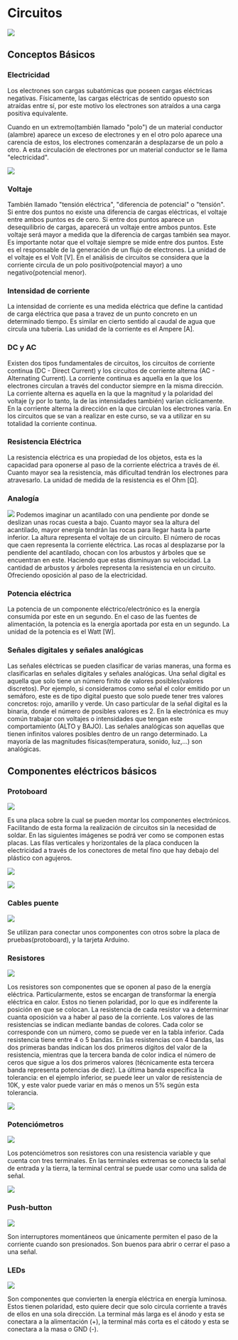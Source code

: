 # Circuitos
![](img/Circuitos.png)

## Conceptos Básicos

### Electricidad

Los electrones son cargas subatómicas que poseen cargas eléctricas negativas. Físicamente, las cargas eléctricas de sentido opuesto son atraídas entre sí, por este motivo los electrones son atraídos a una carga positiva equivalente.

Cuando en un extremo(también llamado "polo") de un material conductor (alambre) aparece un exceso de electrones y en el otro polo aparece una carencia de estos, los electrones comenzarán a desplazarse de un polo a otro. A esta circulación de electrones por un material conductor se le llama "electricidad".

![](img/corriente.jpg)

### Voltaje

También llamado "tensión eléctrica", "diferencia de potencial" o "tensión".
Si entre dos puntos no existe una diferencia de cargas eléctricas, el voltaje entre ambos puntos es de cero. Si entre dos puntos aparece un desequilibrio de cargas, aparecerá un voltaje entre ambos puntos. Este voltaje será mayor a medida que la diferencia de cargas también sea mayor. Es importante notar que el voltaje siempre se mide entre dos puntos. Este es el responsable de la generación de un flujo de electrones. La unidad de el voltaje es el Volt [V]. En el análisis de circuitos se considera que la corriente circula de un polo positivo(potencial mayor) a uno negativo(potencial menor).

### Intensidad de corriente

La intensidad de corriente es una medida eléctrica que define la cantidad de carga eléctrica que pasa a travez de un punto concreto en un determinado tiempo. Es similar en cierto sentido al caudal de agua que circula una tubería. Las unidad de la corriente es el Ampere [A].

### DC y AC

Existen dos tipos fundamentales de circuitos, los circuitos de corriente continua (DC - Direct Current) y los circuitos de corriente alterna (AC - Alternating Current).
La corriente continua es aquella en la que los electrones circulan a través del conductor siempre en la misma dirección.  La corriente alterna es aquella en la que la magnitud y la polaridad del voltaje (y por lo tanto, la de las intensidades también) varían cíclicamente. En la corriente alterna la dirección en la que circulan los electrones varía.
En los circuitos que se van a realizar en este curso,  se va a utilizar en su totalidad la corriente continua.

### Resistencia Eléctrica

La resistencia eléctrica es una propiedad de los objetos, esta es la capacidad para oponerse al paso de la corriente eléctrica a través de él. Cuanto mayor sea la resistencia, más dificultad tendrán los electrones para atravesarlo. La unidad de medida de la resistencia es el Ohm [Ω].

### Analogía

![](img/analogia.png)
Podemos imaginar un acantilado con una pendiente por donde se deslizan unas rocas cuesta a bajo. Cuanto mayor sea la altura del acantilado, mayor energía tendrán las rocas para llegar hasta la parte inferior. La altura representa el voltaje de un circuito. El número de rocas que caen representa la corriente eléctrica. Las rocas al desplazarse por la pendiente del acantilado, chocan con los arbustos y árboles que se encuentran en este. Haciendo que estas disminuyan su velocidad. La cantidad de arbustos y árboles representa la resistencia en un circuito. Ofreciendo oposición al paso de la electricidad.


### Potencia eléctrica

La potencia de un componente eléctrico/electrónico es la energía consumida por este en un segundo. En el caso de las fuentes de alimentación, la potencia es la energía aportada por esta en un segundo. La unidad de la potencia es el Watt [W].

### Señales digitales y señales analógicas

Las señales eléctricas se pueden clasificar de varias maneras, una forma es clasificarlas en señales digitales y señales analógicas. Una señal digital es aquella que solo tiene un número finito de valores posibles(valores discretos). Por ejemplo, si consideramos como señal el color emitido por un semáforo, este es de tipo digital puesto que solo puede tener tres valores concretos: rojo, amarillo y verde.
Un caso particular de la señal digital es la binaria, donde el número de posibles valores es 2. En la electrónica es muy común trabajar con voltajes o intensidades que tengan este comportamiento (ALTO y BAJO).
Las señales analógicas son aquellas que tienen infinitos valores posibles dentro de un rango determinado. La mayoría de las magnitudes físicas(temperatura, sonido, luz,...) son analógicas.

## Componentes eléctricos básicos

### Protoboard

![](img/proto1.png)

Es una placa sobre la cual se pueden montar los componentes electrónicos. Facilitando de esta forma la realización de circuitos sin la necesidad de soldar.
En las siguientes imágenes se podrá ver como se componen estas placas. Las filas verticales y horizontales de la placa conducen la electricidad a través de los conectores de metal fino que hay debajo del plástico con agujeros.

![](img/proto2.png)

![](img/proto3.png)

### Cables puente

![](img/cables.png)

Se utilizan para conectar unos componentes con otros sobre la placa de pruebas(protoboard), y la tarjeta Arduino.

### Resistores

![](img/resistores.png)

Los resistores son componentes que se oponen al paso de la energía eléctrica. Particularmente, estos se encargan de transformar la energía eléctrica en calor. Estos no tienen polaridad, por lo que es indiferente la posición en que se colocan.
La resistencia de cada resistor va a determinar cuanta oposición va a haber al paso de la corriente. Los valores de las resistencias se indican mediante bandas de colores. Cada color se corresponde con un número, como se puede ver en la tabla inferior. 
Cada
resistencia tiene entre 4 o 5 bandas. En las resistencias con 4 bandas, las dos primeras
bandas indican los dos primeros dígitos del valor de la resistencia, mientras que la tercera
banda de color indica el número de ceros que sigue a los dos primeros valores
(técnicamente esta tercera banda representa potencias de diez). La última banda
especifica la tolerancia: en el ejemplo inferior, se puede leer un valor de resistencia de
10K, y este valor puede variar en más o menos un 5% según esta tolerancia.

![](img/tablaResistencias.png)

### Potenciómetros

![](img/pot.png)

Los potenciómetros son resistores con una resistencia variable y que cuenta con tres terminales. En las terminales extremas se conecta la señal de entrada y la tierra, la terminal central se puede usar como una salida de señal.

![](img/pot2.png)


### Push-button

![](img/pushB.png)

Son interruptores momentáneos que únicamente permiten el paso de la corriente cuando son presionados. Son buenos para abrir o cerrar el paso a una señal.

### LEDs

![](img/led.png)


Son componentes que convierten la energía eléctrica en energía luminosa. Estos tienen polaridad, esto quiere decir que solo circula corriente a través de ellos en una sola dirección. La terminal más larga es el ánodo y esta se conectara a la alimentación (+), la terminal más corta es el cátodo y esta se conectara a la masa o GND (-).

